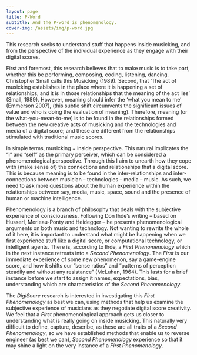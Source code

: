 ```yaml
---
layout: page
title: P-Word
subtitle: And the P-word is phenomenology.
cover-img: /assets/img/p-word.jpg
---
```



This research seeks to understand stuff that happens inside musicking, and from the perspective of the individual experience as they engage with their digital scores. 


First and foremost, this research believes that to make music is to take part, whether this be performing, composing, coding, listening, dancing. Christopher Small calls this Musicking (1989).
Second, that ‘The act of musicking establishes in the place where it is happening a set of relationships, and it is in those relationships that the meaning of the act lies’ (Small, 1989).
However, meaning should infer the ‘what you mean to me’ (Emmerson 2007), (this subtle shift circumvents the significant issues of value and who is doing the evaluation of meaning). 
Therefore, meaning (or the what-you-mean-to-me) is to be found in the relationships formed between the new creative acts of musicking and the technologies and media of a digital score; 
and these are different from the relationships stimulated with traditional music scores.


In simple terms, musicking = inside perspective. This natural implicates the “I” and “self” as the primary perceiver, which can be considered a phenomenological perspective. 
Through this I aim to unearth how they cope with (make sense of) the connections and relationships that a digital score. 
This is because meaning is to be found in the inter-relationships and inter-connections between musician – technologies – media – music.
As such, we need to ask more questions about the human experience within the relationships between say, media, music, space, sound and the presence of human or machine intelligence.


Phenomenology is a branch of philosophy that deals with the subjective experience of consciousness. 
Following Don Ihde’s writing – based on Husserl, Merleau-Ponty and Heidegger – he presents phenomenological arguments on both music and technology. 
Not wanting to rewrite the whole of it here, it is important to understand what might be happening when we first experience stuff like a digital score, or computational technology, or intelligent agents.
There is, according to Ihde, a *First Phenomenology* which in the next instance retreats into a *Second Phenomenology*. 
The *First* is our immediate experience of some new phenomenon, say a game-engine score, 
and how it shifts our “sense ratios” and “patterns of perception steadily and without any resistance” (McLuhan, 1964). 
This lasts for a brief instance before we start to assign it names, expectations, bias, understanding which are characteristics of the *Second Phenomenology*.


The *DigiScore* research is interested in investigating this *First Phenomenology* as best we can, using methods that help us examine the subjective experience of musicians as they negotiate digital score creativity. 
We feel that a *First* phenomenological approach gets us closer to understanding what is really going on inside musicking. 
This naturally very difficult to define, capture, describe, as these are all traits of a *Second Phenomenology*, so we have established methods that enable us to reverse engineer (as best we can), 
*Second Phenomenology* experience so that it may shine a light on the very instance of a *First Phenomenology*.



